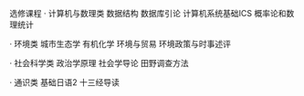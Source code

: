 选修课程
· 计算机与数理类
数据结构
数据库引论
计算机系统基础ICS
概率论和数理统计

· 环境类
城市生态学
有机化学
环境与贸易
环境政策与时事述评

· 社会科学类
政治学原理
社会学导论
田野调查方法

· 通识类
基础日语2
十三经导读
